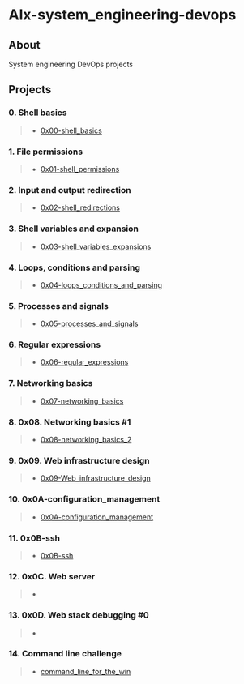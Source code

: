 # Alx-system_engineering-devops

## About
System engineering DevOps projects

## Projects

### 0. Shell basics
> * [0x00-shell_basics](0x00-shell_basics)

### 1. File permissions
> * [0x01-shell_permissions](0x01-shell_permissions)

### 2. Input and output redirection
> * [0x02-shell_redirections](0x02-shell_redirections)

### 3. Shell variables and expansion
> * [0x03-shell_variables_expansions](0x03-shell_variables_expansions)

### 4. Loops, conditions and parsing
> * [0x04-loops_conditions_and_parsing](0x04-loops_conditions_and_parsing)

### 5. Processes and signals
> * [0x05-processes_and_signals](0x05-processes_and_signals)

### 6. Regular expressions
> * [0x06-regular_expressions](0x06-regular_expressions)

### 7. Networking basics
> * [0x07-networking_basics](0x07-networking_basics)

### 8. 0x08. Networking basics #1
> * [0x08-networking_basics_2](0x08-networking_basics_2)

### 9. 0x09. Web infrastructure design
> * [0x09-Web_infrastructure_design](0x09-Web_infrastructure_design)

### 10. 0x0A-configuration_management
> * [0x0A-configuration_management](0x0A-configuration_management)

### 11. 0x0B-ssh
> * [0x0B-ssh](0x0B-ssh)

### 12. 0x0C. Web server
> * []()

### 13. 0x0D. Web stack debugging #0
> * []()

### 14. Command line challenge
> * [command_line_for_the_win](command_line_for_the_win)
